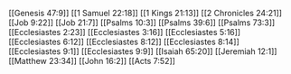 [[Genesis 47:9]]
[[1 Samuel 22:18]]
[[1 Kings 21:13]]
[[2 Chronicles 24:21]]
[[Job 9:22]]
[[Job 21:7]]
[[Psalms 10:3]]
[[Psalms 39:6]]
[[Psalms 73:3]]
[[Ecclesiastes 2:23]]
[[Ecclesiastes 3:16]]
[[Ecclesiastes 5:16]]
[[Ecclesiastes 6:12]]
[[Ecclesiastes 8:12]]
[[Ecclesiastes 8:14]]
[[Ecclesiastes 9:1]]
[[Ecclesiastes 9:9]]
[[Isaiah 65:20]]
[[Jeremiah 12:1]]
[[Matthew 23:34]]
[[John 16:2]]
[[Acts 7:52]]
